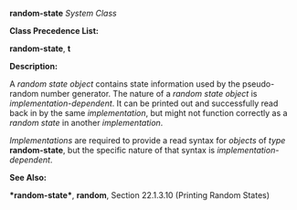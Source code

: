 **random-state** *System Class* 



**Class Precedence List:** 



**random-state**, **t** 



**Description:** 



A *random state object* contains state information used by the pseudo-random number generator. The nature of a *random state object* is *implementation-dependent*. It can be printed out and successfully read back in by the same *implementation*, but might not function correctly as a *random state* in another *implementation*. 



*Implementations* are required to provide a read syntax for *objects* of *type* **random-state**, but the specific nature of that syntax is *implementation-dependent*. 



**See Also:** 



**\*random-state\***, **random**, Section 22.1.3.10 (Printing Random States) 







 



 




